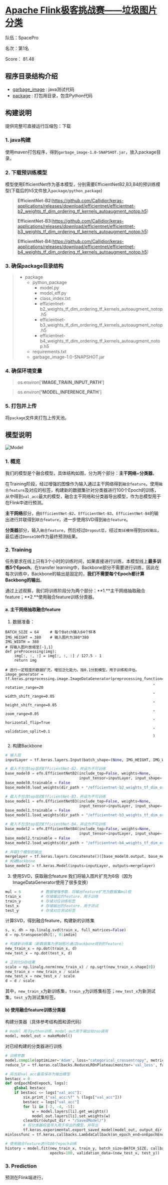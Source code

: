 # [Apache Flink极客挑战赛——垃圾图片分类](https://tianchi.aliyun.com/competition/entrance/231743/rankingList)

队伍：SpacePro

名次：第1名

Score： 81.48

## 程序目录结构介绍

-  [garbage_image](https://github.com/LCFractal/Tianchi_garbage/tree/master/garbage_image) : java测试代码
-  [package](https://github.com/LCFractal/Tianchi_garbage/tree/master/package) : 打包用目录，包含Python代码

## 构建说明
提供完整可直接运行压缩包：下载
### 1. java构建
使用maven打包程序，得到`garbage_image-1.0-SNAPSHOT.jar`，放入package目录。 
### 2. 下载预训练模型
模型使用EfficientNet作为基本模型，分别需要EfficientNetB2,B3,B4的预训练模型(下载后的h5文件放入`package/python_package`)

> **EfficientNet-B2**(https://github.com/Callidior/keras-applications/releases/download/efficientnet/efficientnet-b2_weights_tf_dim_ordering_tf_kernels_autoaugment_notop.h5)

> **EfficientNet-B3**(https://github.com/Callidior/keras-applications/releases/download/efficientnet/efficientnet-b3_weights_tf_dim_ordering_tf_kernels_autoaugment_notop.h5)

> **EfficientNet-B4**(https://github.com/Callidior/keras-applications/releases/download/efficientnet/efficientnet-b4_weights_tf_dim_ordering_tf_kernels_autoaugment_notop.h5)


### 3. 确保package目录结构

> + package
>   + python_package
>       + model.py
>       + model_eff.py
>       + class_index.txt
>       + efficientnet-b2_weights_tf_dim_ordering_tf_kernels_autoaugment_notop.h5
>       + efficientnet-b3_weights_tf_dim_ordering_tf_kernels_autoaugment_notop.h5
>       + efficientnet-b4_weights_tf_dim_ordering_tf_kernels_autoaugment_notop.h5
>   + requirements.txt
>   + garbage_image-1.0-SNAPSHOT.jar

### 4. 确保环境变量
> os.environ['**IMAGE_TRAIN_INPUT_PATH**']

> os.environ[**'MODEL_INFERENCE_PATH**']

### 5. 打包并上传
将`package`文件夹打包上传天池。

## 模型说明
![Model][1]
### 1. 概览
我们的模型是个融合模型，具体结构如图，分为两个部分：**主干网络**+**分类器**。

在Training阶段，经过增强的图像作为输入通过主干网络得到`融合feature`。使用`融合feature`及对应的标签，构建新的数据集针对分类器进行100个Epoch的训练，从中得到`val_acc`最大的模型，融合主干网络和分类器导出模型，作为总模型用于在Flink中进行预测。

**主干网络**部分，由`EfficientNet-B2`、`EfficientNet-B3`、`EfficientNet-B4`的输出进行并联得到`联合feature`，进一步使用SVD得到`融合feature`。

**分类器**部分，输入`融合feature`，然后经过`Dropout层`，经过`类SE模块`得到`加权输出`，最后通过`Dense100`作为最终预测结果。

### 2. Training
任务要求在线上只有3个小时的训练时间，如果直接进行训练，本模型线上**最多训练5个Epoch**。在transfer learning中，Backbone部分不需要进行训练，因此在每次训练中，Backbone的输出是固定的，**我们不需要每个Epoch都计算Backbong的输出**。

通过上述观察，我们将训练阶段分为两个部分：**1.**主干网络抽取融合feature；**2.**使用融合feature训练分类器。

#### a. 主干网络抽取融合feature

 1) 数据准备：
```pyhon
BATCH_SIZE = 64     # 每个Batch输入64个样本
IMG_HEIGHT = 380    # 输入图片为380*380
IMG_WIDTH = 380
# 将输入图片放缩至[-1,1]
def preProcessing(img):
    img[:, :, :] = img[:, :, :] / 127.5 - 1
    return img

# 进行一定程度的数据扩充，增加泛化能力。按0.1分割模型，用于训练和评估。
image_generator = tf.keras.preprocessing.image.ImageDataGenerator(preprocessing_function=preProcessing
                                                                  , rotation_range=20
                                                                  , width_shift_range=0.05
                                                                  , height_shift_range=0.05
                                                                  , zoom_range=0.05
                                                                  , horizontal_flip=True
                                                                  , validation_split=0.1
                                                                  )
```

2) 构建Backbone
```python
# 输入层
inputLayer = tf.keras.layers.Input(batch_shape=(None, IMG_HEIGHT, IMG_WIDTH, 3), name="input_1")

# 载入不包含top层的EfficientNet-B2，并设为不可训练
base_model0 = efn.EfficientNetB2(include_top=False, weights=None,
                                 input_tensor=inputLayer, input_shape=(IMG_HEIGHT, IMG_WIDTH, 3), pooling='avg')
base_model0.trainable = False
base_model0.load_weights(dir_path + "/efficientnet-b2_weights_tf_dim_ordering_tf_kernels_autoaugment_notop.h5")

# 载入不包含top层的EfficientNet-B3，并设为不可训练
base_model1 = efn.EfficientNetB3(include_top=False, weights=None,
                                 input_tensor=inputLayer, input_shape=(IMG_HEIGHT, IMG_WIDTH, 3), pooling='avg')
base_model1.trainable = False
base_model1.load_weights(dir_path + "/efficientnet-b3_weights_tf_dim_ordering_tf_kernels_autoaugment_notop.h5")

# 载入不包含top层的EfficientNet-B4，并设为不可训练
base_model2 = efn.EfficientNetB4(include_top=False, weights=None,
                                 input_tensor=inputLayer, input_shape=(IMG_HEIGHT, IMG_WIDTH, 3), pooling='avg')
base_model2.trainable = False
base_model2.load_weights(dir_path + "/efficientnet-b4_weights_tf_dim_ordering_tf_kernels_autoaugment_notop.h5")

# 并联3个模型的输出
mergelayer = tf.keras.layers.Concatenate()([base_model0.output, base_model1.output, base_model2.output])
# 构建Backbone
base_model2 = tf.keras.Model(inputs=inputLayer, outputs=mergelayer)
```
3) 使用SVD，获取融合feature
我们将输入图片扩充为6倍（因为ImageDataGenerator使用了很多变换）
```python
mul = 6         # 数据增强参数，将输出feature扩充为数据集mul倍
train_x         # 存储输出的feature，用于训练
train_y         # 存储对应训练标签
test_x          # 存储输出的feature，用于测试
test_y          # 存储对应测试标签
```
计算SVD，得到融合feature，构建新的训练集
```python
s, v, dh = np.linalg.svd(train_x, full_matrices=False)
d = np.transpose(dh)[:, 0:imdim]

# 构建新训练集（新数据集为原始图片通过backbone得到的feature）
new_train_x = np.dot(train_x, d)
new_test_x = np.dot(test_x, d)

# 正则化SVD结果
scale = np.linalg.norm(new_train_x) / np.sqrt(new_train_x.shape[0])
new_train_x = new_train_x / scale
new_test_x = new_test_x / scale
d = d / scale
```
其中，`new_train_x`为新训练集，`train_y`为训练集标签；`new_test_x`为新测试集，`test_y`为测试集标签。
#### b) 使用融合feature训练分类器
构建分类器（具体参考结构图和源代码）
```python
# model 用于python训练，model_out用于输出给zoo调用
model, model_out = makeModel()
```

对已经构建的分类器进行训练
```python
# 训练参数
model.compile(optimizer='Adam', loss="categorical_crossentropy", metrics=['accuracy'])
reduce_lr = tf.keras.callbacks.ReduceLROnPlateau(monitor='val_loss', factor=0.2, patience=5, min_lr=0.00001)

# 将当前val_acc最高保存为输出模型
bestacc = 0
def onEpochEnd(epoch, logs):
    global bestacc
    if bestacc <= logs["val_acc"]:
        six.print_("val_acc:%f" % (logs["val_acc"]))
        bestacc = logs["val_acc"]
        for li in [-2, -4, -5]:
            w = model.layers[li].get_weights()
            model_out.layers[li].set_weights(w)
        clearDir(output_dir + "/SavedModel/")
        # 将分类器权值导入用于导出的模型，并导出
        tf.keras.experimental.export_saved_model(model_out, output_dir + "/SavedModel/")
minlossfunc = tf.keras.callbacks.LambdaCallback(on_epoch_end=onEpochEnd)

# 使用融合feature进行100个epoch训练
history = model.fit(new_train_x, train_y, batch_size=BATCH_SIZE, callbacks=[reduce_lr, minlossfunc],
                    epochs=100, validation_data=(new_test_x, test_y))
```
### 3. Prediction
预测在Flink端进行，




  [1]: https://raw.githubusercontent.com/LCFractal/Tianchi_garbage/master/img/Tianchi_garbage.png
  
